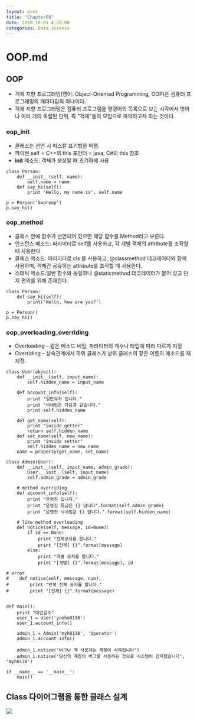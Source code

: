 ```yaml
---
layout: post
title: "Chapter08"
date: 2018-10-01 4:20:00
categories: Data_science
---
```


# OOP.md

## OOP
- 객체 지향 프로그래밍(영어: Object-Oriented Programming, OOP)은 컴퓨터 프로그래밍의 패러다임의 하나이다.
- 객체 지향 프로그래밍은 컴퓨터 프로그램을 명령어의 목록으로 보는 시각에서 벗어나 여러 개의 독립된 단위, 즉 "객체"들의 모임으로 파악하고자 하는 것이다.

### oop_init
- 클래스는 선언 시 파스칼 표기법을 따름.
- 파이썬 self = C++의 this 포인터 = java, C#의 this 참조
- __init__ 메소드: 객체가 생성될 때 초기화에 사용 
```
class Person:
    def __init__(self, name):
        self.name = name
    def say_hi(self):
        print 'Hello, my name is', self.name

p = Person('Swaroop')
p.say_hi()
```

### oop_method
- 클래스 안에 함수가 선언되어 있으면 해당 함수를 Method라고 부른다.
- 인스턴스 메소드: 파라미터로 self를 사용하고, 각 개별 객체의 attribute를 조작할 때 사용한다
- 클래스 메소드: 파라미터로 cls 를 사용하고, @classmethod 데코레이터와 함께 사용하며, 객체간 공유하는 attribute를 조작할 때 사용한다.
- 스태틱 메소드:일반 함수와 동일하나 @staticmethod 데코레이터가 붙어 있고 단지 편의를 위해 존재한다.
```
class Person:
    def say_hi(self):
        print('Hello, how are you?')

p = Person()
p.say_hi()
```

### oop_overloading_overriding
- Overloading – 같은 메소드 네임, 파라미터의 개수나 타입에 따라 다르게 지정
- Overriding – 상속관계에서 하위 클래스가 상위 클래스의 같은 이름의 메소드를 재지정.
```
class User(object):
    def __init__(self, input_name):
        self.hidden_name = input_name
        
    def account_info(self):
        print "일반유저 입니다." 
        print "닉네임은 다음과 같습니다."
        print self.hidden_name
        
    def get_name(self):
        print "inside getter"
        return self.hidden_name
    def set_name(self, new_name):
        print "inside setter"
        self.hidden_name = new_name
    name = property(get_name, set_name)

class Admin(User):
    def __init__(self, input_name, admin_grade):
        User.__init__(self, input_name)
        self.admin_grade = admin_grade
    
    # method overriding
    def account_info(self):
        print "운영진 입니다."
        print "운영진 등급은 {} 입니다".format(self.admin_grade)
        print "운영진 닉네임은 {} 입니다.".format(self.hidden_name)

    # like method overloading
    def notice(self, message, id=None):
        if id == None:
            print "전체공지를 합니다." 
            print "[전체] {}".format(message)
        else:
            print "개별 공지를 합니다." 
            print "[개별] {}".format(message), id

# error
#    def notice(self, message, num):
#        print "반복 전체 공지를 합니다." 
#        print "[전체] {}".format(message)

        
def main():
    print "메인함수"
    user_1 = User('yunho0130')
    user_1.account_info()
    
    admin_1 = Admin('myh0130', 'Operator')
    admin_1.account_info()
    
    admin_1.notice('버그나 핵 사용자는 계정이 삭제됩니다')
    admin_1.notice('당신의 계정이 버그를 사용하는 것으로 시스템이 감지했습니다', 'myh0130')

if __name__ == '__main__':
    main()
```

## Class 다이어그램을 통한 클래스 설계
<img src = 'https://lh3.googleusercontent.com/pbRyu1mN-xzF1CRsLGV2eNHH25MJgM6FZPod6Pf24ex2TJLQ04FOAuSgV9_6OdwU97JKUf8FFMQQOYsiCkx46bGlX-8icfbyi21Gr3iz_J6sBNepJ68si4LKZ0PTCF8qSM0EKz2zp0Q4cboydrGRUGh0CAEkAiM96I2uiKk5b1aBL5uYcqogJTNFdmXqLaQtbew-rh3sUOu_hzD-vQFkEJdRY_66jtex9ztqmo4hpuoMpldnw2jyRMf3FnaNouIeU81LjdCww0-fz7SvSyKAoNPe5AGfz_MAYPc7STKuWJq8nT1kPPXDrzkn3YYQT-TraQZmOpC9b0oFHcCGxXYLGT498TleaKvZTObnYxbXz06IJfbXuoeqKHxcjU-NsUUy1wbAIb6nsAlewaTCptpzezy3HhssCia6L5Y-gFdAsCb5eLbbmorqdoJHziSpYzJZ7AoOSLk6jlQgamQh3Q11pxvdmyejKxFjr64fhkuDVMK_xiDJsL2Wl4SdgITOWUNjdHfF5GMTHEPip2KG4pNYF2tfu5WMo0vchCwUxifXEaHaeu3scfpzwl0VTXg7aI8BiBDQiXrFyn39D-7V4r7LmUXpxHtQZMui5gvAks4xeTWxxb8rV1G4ZyUw8p3pmvCEFN-7lmZIzwcoAku8EvT4GakorrKGiH32A4CzL7A4uUOOZb2QaWriWi_CS92AwITe2tPwnmsew7Wq-XlK-ynh-E_yVMGNPZsTOV7gVw=w960-h540-no'>
